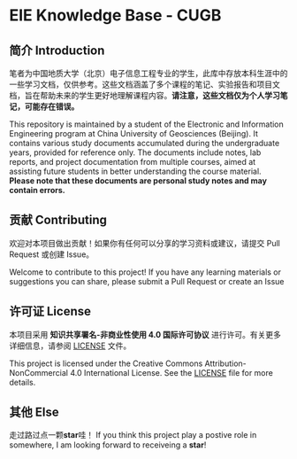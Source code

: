 # EIE Knowledge Base - CUGB

## 简介 Introduction

笔者为中国地质大学（北京）电子信息工程专业的学生，此库中存放本科生涯中的一些学习文档，仅供参考。这些文档涵盖了多个课程的笔记、实验报告和项目文档，旨在帮助未来的学生更好地理解课程内容。**请注意，这些文档仅为个人学习笔记，可能存在错误。**

This repository is maintained by a student of the Electronic and Information Engineering program at China University of Geosciences (Beijing). It contains various study documents accumulated during the undergraduate years, provided for reference only. The documents include notes, lab reports, and project documentation from multiple courses, aimed at assisting future students in better understanding the course material. **Please note that these documents are personal study notes and may contain errors.**

## 贡献 Contributing

欢迎对本项目做出贡献！如果你有任何可以分享的学习资料或建议，请提交 Pull Request 或创建 Issue。

Welcome to contribute to this project! If you have any learning materials or suggestions you can share, please submit a Pull Request or create an Issue

## 许可证 License

本项目采用 **知识共享署名-非商业性使用 4.0 国际许可协议** 进行许可。有关更多详细信息，请参阅 [LICENSE](LICENSE) 文件。

This project is licensed under the Creative Commons Attribution-NonCommercial 4.0 International License. See the [LICENSE](LICENSE) file for more details.

## 其他 Else
走过路过点一颗**star**哇！
If you think this project play a postive role in somewhere, I am looking forward to receiveing a **star**!
